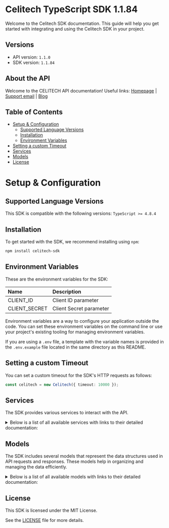 # Celitech TypeScript SDK 1.1.84

Welcome to the Celitech SDK documentation. This guide will help you get started with integrating and using the Celitech SDK in your project.

## Versions

- API version: `1.1.0`
- SDK version: `1.1.84`

## About the API

Welcome to the CELITECH API documentation! Useful links: [Homepage](https://www.celitech.com) | [Support email](mailto:support@celitech.com) | [Blog](https://www.celitech.com/blog/)

## Table of Contents

- [Setup & Configuration](#setup--configuration)
  - [Supported Language Versions](#supported-language-versions)
  - [Installation](#installation)
  - [Environment Variables](#environment-variables)
- [Setting a custom Timeout](#setting-a-custom-timeout)
- [Services](#services)
- [Models](#models)
- [License](#license)

# Setup & Configuration

## Supported Language Versions

This SDK is compatible with the following versions: `TypeScript >= 4.8.4`

## Installation

To get started with the SDK, we recommend installing using `npm`:

```bash
npm install celitech-sdk
```

## Environment Variables

These are the environment variables for the SDK:

| Name          | Description             |
| :------------ | :---------------------- |
| CLIENT_ID     | Client ID parameter     |
| CLIENT_SECRET | Client Secret parameter |

Environment variables are a way to configure your application outside the code. You can set these environment variables on the command line or use your project's existing tooling for managing environment variables.

If you are using a `.env` file, a template with the variable names is provided in the `.env.example` file located in the same directory as this README.

## Setting a custom Timeout

You can set a custom timeout for the SDK's HTTP requests as follows:

```ts
const celitech = new Celitech({ timeout: 10000 });
```

## Services

The SDK provides various services to interact with the API.

<details> 
<summary>Below is a list of all available services with links to their detailed documentation:</summary>

| Name                                                                 |
| :------------------------------------------------------------------- |
| [DestinationsService](documentation/services/DestinationsService.md) |
| [PackagesService](documentation/services/PackagesService.md)         |
| [PurchasesService](documentation/services/PurchasesService.md)       |
| [ESimService](documentation/services/ESimService.md)                 |

</details>

## Models

The SDK includes several models that represent the data structures used in API requests and responses. These models help in organizing and managing the data efficiently.

<details> 
<summary>Below is a list of all available models with links to their detailed documentation:</summary>

| Name                                                                                         | Description |
| :------------------------------------------------------------------------------------------- | :---------- |
| [ListDestinationsOkResponse](documentation/models/ListDestinationsOkResponse.md)             |             |
| [ListPackagesOkResponse](documentation/models/ListPackagesOkResponse.md)                     |             |
| [ListPurchasesOkResponse](documentation/models/ListPurchasesOkResponse.md)                   |             |
| [CreatePurchaseRequest](documentation/models/CreatePurchaseRequest.md)                       |             |
| [CreatePurchaseOkResponse](documentation/models/CreatePurchaseOkResponse.md)                 |             |
| [TopUpEsimRequest](documentation/models/TopUpEsimRequest.md)                                 |             |
| [TopUpEsimOkResponse](documentation/models/TopUpEsimOkResponse.md)                           |             |
| [EditPurchaseRequest](documentation/models/EditPurchaseRequest.md)                           |             |
| [EditPurchaseOkResponse](documentation/models/EditPurchaseOkResponse.md)                     |             |
| [GetPurchaseConsumptionOkResponse](documentation/models/GetPurchaseConsumptionOkResponse.md) |             |
| [GetEsimOkResponse](documentation/models/GetEsimOkResponse.md)                               |             |
| [GetEsimDeviceOkResponse](documentation/models/GetEsimDeviceOkResponse.md)                   |             |
| [GetEsimHistoryOkResponse](documentation/models/GetEsimHistoryOkResponse.md)                 |             |
| [GetEsimMacOkResponse](documentation/models/GetEsimMacOkResponse.md)                         |             |
| [Destinations](documentation/models/Destinations.md)                                         |             |
| [Packages](documentation/models/Packages.md)                                                 |             |
| [Purchases](documentation/models/Purchases.md)                                               |             |
| [Package\_](documentation/models/Package_.md)                                                |             |
| [PurchasesEsim](documentation/models/PurchasesEsim.md)                                       |             |
| [CreatePurchaseOkResponsePurchase](documentation/models/CreatePurchaseOkResponsePurchase.md) |             |
| [CreatePurchaseOkResponseProfile](documentation/models/CreatePurchaseOkResponseProfile.md)   |             |
| [TopUpEsimOkResponsePurchase](documentation/models/TopUpEsimOkResponsePurchase.md)           |             |
| [TopUpEsimOkResponseProfile](documentation/models/TopUpEsimOkResponseProfile.md)             |             |
| [GetEsimOkResponseEsim](documentation/models/GetEsimOkResponseEsim.md)                       |             |
| [Device](documentation/models/Device.md)                                                     |             |
| [GetEsimHistoryOkResponseEsim](documentation/models/GetEsimHistoryOkResponseEsim.md)         |             |
| [History](documentation/models/History.md)                                                   |             |
| [GetEsimMacOkResponseEsim](documentation/models/GetEsimMacOkResponseEsim.md)                 |             |

</details>

## License

This SDK is licensed under the MIT License.

See the [LICENSE](LICENSE) file for more details.
